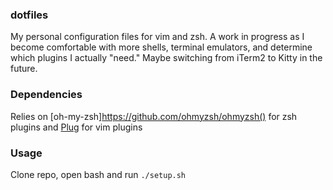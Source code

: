 ### dotfiles
My personal configuration files for vim and zsh. A work in progress as I become comfortable with more shells, terminal emulators, and determine which plugins I actually "need." Maybe switching from iTerm2 to Kitty in the future. 

### Dependencies
Relies on [oh-my-zsh]https://github.com/ohmyzsh/ohmyzsh() for zsh plugins and [Plug](https://github.com/junegunn/vim-plug) for vim plugins

### Usage
Clone repo, open bash and run `./setup.sh`

